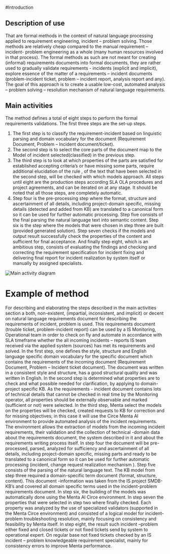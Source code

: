 #Introduction

## Description of use

That are formal methods in the context of natural language processing applied to requirement engineering, incident – problem solving.
Those methods are relatively cheap compared to the manual requirement – incident- problem engineering as a whole
(many human resources involved in that process).
The formal methods as such are not meant for creating (informal) requirements documents into formal documents, they are rather used
to gradually validate requirements - incidents (explicit and implicit),
explore essence of the matter of a requirements – incident documents
(problem-incident ticket, problem – incident report, analysis report and any).
The goal of this approach is to create a usable low-cost, automated analysis – problem solving – resolution mechanism
of natural language requirements.

## Main activities

The method defines a total of eight steps to perform the formal requirements validations.
The first three steps are the set-up steps.
 1. The first step is to classify the requirement-incident based on linguistic parsing and domain vocabulary for the document (Requirement Document, Problem – Incident document/ticket).
 1. The second step is to select the core parts of the document map to the Model of incident selected(classified) in the previous step.
 1. The third step is to look at which properties of the parts are satisfied for established accepting criteria’s or have missing some parts, require additional elucidation of the rule , of the text that have been selected in the second step, will be checked with which models approach.
All steps until eight are the production steps according SLA OLA procedures and project agreements, and can be iterated on at any stage. It should be noted that all those steps, are completely automatic.
 1. Step four is the pre-processing step where the format, structure and ascertainment of all details, including project-domain specific, missing details (detected and added from KB) are translated to a canonical form so it can be used for further automatic processing.
Step five consists of the final parsing the natural language text into semantic content.
Step six is the step where the models that were chosen in step three are built (provided generated solution).
Step seven checks if the models and output result successfully check the properties of the content and sufficient for final acceptance.
And finally step eight, which is an ambitious step, consists of evaluating the findings and checking and correcting the requirement specification for incident fixing and delivering final report for incident realization by system itself or manually by assigned specialists.

![Main activity diagram](https://github.com/menta/menta-0.3/raw/master/doc/design-specification/images/BackTrackeractivity1.png)

# Example of method
For describing and elaborating the steps described in the main activities section a both, non-existent, (impartial, inconsistent, and implicit)   or decent on natural language requirements document for describing the requirements of incident, problem is used. This requirements document (trouble ticket, problem-incident report) can be used by a IS Monitoring, Operational team in order to check on fly and automate in accordance with SLA timeframe whether the all incoming incidents – reports IS team received via the applied system (sources) has met its requirements and solved.
In the first step, one defines the style, structure and English language specific domain vocabulary for the specific document which contains the requirements of the incoming document (Requirement Document, Problem – Incident ticket document). The document was written in a consistent style and structure, has a good structural quality and was written in English.
In the second step is determined what properties are to check and what possible needed for clarification, by applying to domain-project specific KB. As the requirements - incident document contains lots of technical details that cannot be checked in real time by the Monitoring operator, all properties should be externally observable and marked (sufficient or not) were selected.
In the third step, Menta select the models on the properties will be checked, created requests to KB for correction and for missing objectives; in this case it will use the Circe Menta AI environment to provide automated analysis of the incident requirements. The environment allows the extraction of models from the incoming incident requirements, their validation and the collection of technical -domain data about the requirements document, the system described in it and about the requirements writing process itself.
In step four the document will be pre-processed, parsed, analyzed for sufficiency   and ascertainment of all details, including project-domain specific, missing parts and ready to be translated to a canonical form so it can be used for further automatic processing (incident, change request realization mechanism ).
Step five consists of the parsing of the natural language text. The KB model from step three required a domain-specific term document (format, structure, content). This document -information was taken from the IS project SMDB-KB’s and covered all domain specific terms used in the incident-problem requirements document.
In step six, the building of the models was automatically done using the Menta AI Circe environment.
In step seven the properties that were selected in step two where finally checked. Each property was analyzed by the use of specialized validators (supported in the Menta Circe environment) and consisted of a logical model for incident-problem troubleshooting resolution, mainly focusing on consistency and feasibility by Menta itself. In step eight, the result such incident –problem either fixed and closed tickets or not fixed tickets send by system to operational expert.  On regular base not fixed tickets checked by an IS incident – problem knowledgeable requirement specialist, mainly for consistency errors to improve Menta performance.
